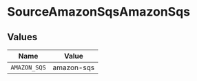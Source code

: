 # SourceAmazonSqsAmazonSqs


## Values

| Name         | Value        |
| ------------ | ------------ |
| `AMAZON_SQS` | amazon-sqs   |